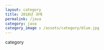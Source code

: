 ```yaml
---
layout: category
title: 2018년 과제
permalink: /java
category: java
category_image : /assets/category/blue.jpg
---
```

category

